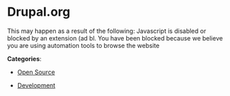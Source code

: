 # Drupal.org

This may happen as a result of the following: Javascript is disabled or blocked by an extension (ad bl. You have been blocked because we believe you are using automation tools to browse the website

**Categories**:

- [Open Source](https://github/apis-list/apis-list#open-source)

- [Development](https://github/apis-list/apis-list#development)



